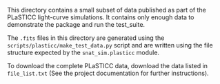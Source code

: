 This directory contains a small subset of data published as part of
the PLaSTICC light-curve simulations. It contains only enough data to 
demonstrate the package and run the test_suite. 

The `.fits` files in this directory are  generated using the 
``scripts/plasticc/make_test_data.py`` script and are written using
the file structure expected by the ``snat_sim.plasticc`` module.

To download the complete PLaSTICC data, download the data listed in
``file_list.txt`` (See the project documentation for further 
instructions).